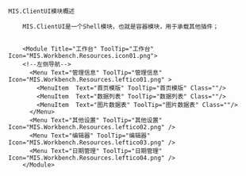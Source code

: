 ﻿
	MIS.ClientUI模块概述
		
		MIS.ClientUI是一个Shell模块，也就是容器模块，用于承载其他插件；


		<Module Title="工作台" ToolTip="工作台" Icon="MIS.Workbench.Resources.icon01.png">
        <!--左侧导航-->
		  <Menu Text="管理信息" ToolTip="管理信息" Icon="MIS.Workbench.Resources.leftico01.png" >
			<MenuItem  Text="首页模版" ToolTip="首页模版" Class=""/>
			<MenuItem  Text="数据列表" ToolTip="数据列表" Class=""/>
			<MenuItem  Text="图片数据表" ToolTip="图片数据表" Class=""/>
		  </Menu>
		  <Menu Text="其他设置" ToolTip="其他设置" Icon="MIS.Workbench.Resources.leftico02.png" />
		  <Menu Text="编辑器" ToolTip="编辑器" Icon="MIS.Workbench.Resources.leftico03.png" />
		  <Menu Text="日期管理" ToolTip="日期管理" Icon="MIS.Workbench.Resources.leftico04.png" />
		</Module>